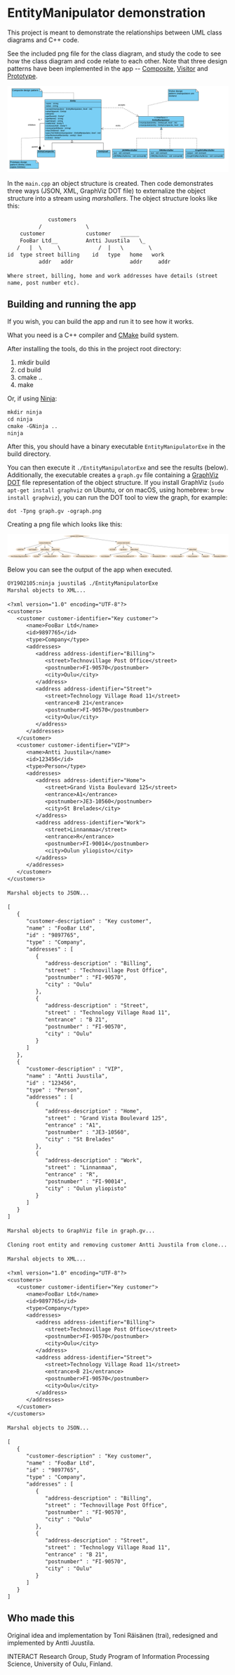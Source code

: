 # EntityManipulator demonstration

This project is meant to demonstrate the relationships between UML class diagrams and C++ code.

See the included png file for the class diagram, and study the code to see how the class diagram and code relate to each other. Note that three design patterns have been implemented in the app -- [Composite](https://en.wikipedia.org/wiki/Composite_pattern), [Visitor](https://en.wikipedia.org/wiki/Visitor_pattern) and [Prototype](https://en.wikipedia.org/wiki/Prototype_pattern).

![UML class diagram](UML-class-diagram-of-EntityManipulator.png)

In the `main.cpp` an object structure is created. Then code demonstrates three ways (JSON, XML, GraphViz DOT file) to externalize the object structure into a stream using *marshallers*. The object structure looks like this:

```
             customers
          /              \
    customer             customer   ______
    FooBar Ltd__         Antti Juustila   \_
   /   |  \     \            /  |   \        \
id  type street billing    id   type   home   work
          addr   addr                  addr     addr
    
Where street, billing, home and work addresses have details (street name, post number etc).
```


## Building and running the app

If you wish, you can build the app and run it to see how it works.

What you need is a C++ compiler and [CMake](https://cmake.org) build system.

After installing the tools, do this in the project root directory:

1. mkdir build
2. cd build
3. cmake ..
4. make

Or, if using [Ninja](https://ninja-build.org):

```
mkdir ninja
cd ninja
cmake -GNinja ..
ninja
```

After this, you should have a binary executable `EntityManipulatorExe` in the build directory.

You can then execute it `./EntityManipulatorExe` and see the results (below). Additionally, the executable creates a `graph.gv` file containing a [GraphViz DOT](https://www.graphviz.org) file representation of the object structure. If you install GraphViz (`sudo apt-get install graphviz` on Ubuntu, or on macOS, using homebrew: `brew install graphviz`), you can run the DOT tool to view the graph, for example:

```
dot -Tpng graph.gv -ograph.png
```
Creating a png file which looks like this:

![GraphViz generated png file](graph.png)

Below you can see the output of the app when executed. 

```
OY1902105:ninja juustila$ ./EntityManipulatorExe 
Marshal objects to XML...

<?xml version="1.0" encoding="UTF-8"?>
<customers>
   <customer customer-identifier="Key customer">
      <name>FooBar Ltd</name>
      <id>9897765</id>
      <type>Company</type>
      <addresses>
         <address address-identifier="Billing">
            <street>Technovillage Post Office</street>
            <postnumber>FI-90570</postnumber>
            <city>Oulu</city>
         </address>
         <address address-identifier="Street">
            <street>Technology Village Road 11</street>
            <entrance>B 21</entrance>
            <postnumber>FI-90570</postnumber>
            <city>Oulu</city>
         </address>
      </addresses>
   </customer>
   <customer customer-identifier="VIP">
      <name>Antti Juustila</name>
      <id>123456</id>
      <type>Person</type>
      <addresses>
         <address address-identifier="Home">
            <street>Grand Vista Boulevard 125</street>
            <entrance>A1</entrance>
            <postnumber>JE3-10560</postnumber>
            <city>St Brelades</city>
         </address>
         <address address-identifier="Work">
            <street>Linnanmaa</street>
            <entrance>R</entrance>
            <postnumber>FI-90014</postnumber>
            <city>Oulun yliopisto</city>
         </address>
      </addresses>
   </customer>
</customers>

Marshal objects to JSON...

[
   {
      "customer-description" : "Key customer",
      "name" : "FooBar Ltd",
      "id" : "9897765",
      "type" : "Company",
      "addresses" : [
         {
            "address-description" : "Billing",
            "street" : "Technovillage Post Office",
            "postnumber" : "FI-90570",
            "city" : "Oulu"
         },
         {
            "address-description" : "Street",
            "street" : "Technology Village Road 11",
            "entrance" : "B 21",
            "postnumber" : "FI-90570",
            "city" : "Oulu"
         }
      ]
   },
   {
      "customer-description" : "VIP",
      "name" : "Antti Juustila",
      "id" : "123456",
      "type" : "Person",
      "addresses" : [
         {
            "address-description" : "Home",
            "street" : "Grand Vista Boulevard 125",
            "entrance" : "A1",
            "postnumber" : "JE3-10560",
            "city" : "St Brelades"
         },
         {
            "address-description" : "Work",
            "street" : "Linnanmaa",
            "entrance" : "R",
            "postnumber" : "FI-90014",
            "city" : "Oulun yliopisto"
         }
      ]
   }
]

Marshal objects to GraphViz file in graph.gv...

Cloning root entity and removing customer Antti Juustila from clone...

Marshal objects to XML...

<?xml version="1.0" encoding="UTF-8"?>
<customers>
   <customer customer-identifier="Key customer">
      <name>FooBar Ltd</name>
      <id>9897765</id>
      <type>Company</type>
      <addresses>
         <address address-identifier="Billing">
            <street>Technovillage Post Office</street>
            <postnumber>FI-90570</postnumber>
            <city>Oulu</city>
         </address>
         <address address-identifier="Street">
            <street>Technology Village Road 11</street>
            <entrance>B 21</entrance>
            <postnumber>FI-90570</postnumber>
            <city>Oulu</city>
         </address>
      </addresses>
   </customer>
</customers>

Marshal objects to JSON...

[
   {
      "customer-description" : "Key customer",
      "name" : "FooBar Ltd",
      "id" : "9897765",
      "type" : "Company",
      "addresses" : [
         {
            "address-description" : "Billing",
            "street" : "Technovillage Post Office",
            "postnumber" : "FI-90570",
            "city" : "Oulu"
         },
         {
            "address-description" : "Street",
            "street" : "Technology Village Road 11",
            "entrance" : "B 21",
            "postnumber" : "FI-90570",
            "city" : "Oulu"
         }
      ]
   }
]
```

## Who made this

Original idea and implementation by Toni Räisänen (trai), redesigned and implemented by Antti Juustila.

INTERACT Research Group, Study Program of Information Processing Science, University of Oulu, Finland.
